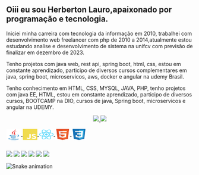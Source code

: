 ## Oiii eu sou Herberton Lauro,apaixonado por programação e tecnologia.
Iniciei minha carreira com tecnologia da informação em 2010, trabalhei com desenvolvimento web freelancer com php de 2010 a 2014,atualmente estou estudando analise e desenvolvimento de sistema na unifcv com previsão de finalizar em dezembro de 2023.

Tenho projetos com java web, rest api, spring boot, html, css, estou em constante aprendizado, participo de diversos cursos complementares em java, spring boot, microservicos, aws, docker e angular na udemy Brasil.

Tenho conhecimento em HTML, CSS, MYSQL, JAVA, PHP, tenho projetos com java EE, HTML, estou em constante aprendizado, participo de diversos cursos, BOOTCAMP na DIO, cursos de java, Spring boot, microservicos e angular na UDEMY.

<div align="center">
  <a href="https://github.com/herbertonlauro">
  <img height="180em" src="https://github-readme-stats.vercel.app/api?username=herbertonlauro&show_icons=true&theme=dark&include_all_commits=true&count_private=true"/>
  <img height="180em" src="https://github-readme-stats.vercel.app/api/top-langs/?username=herbertonlauro&layout=compact&langs_count=2&theme=dark"/>
  
    
</div>
<div style="display: inline_block"><br>
  <img align="center" alt="Ton-Java" height="30" width="40" src="https://raw.githubusercontent.com/devicons/devicon/master/icons/java/java-original.svg">
  <img align="center" alt="Ton-Js" height="30" width="40" src="https://raw.githubusercontent.com/devicons/devicon/master/icons/javascript/javascript-plain.svg">
  <img align="center" alt="Ton-React" height="30" width="40" src="https://raw.githubusercontent.com/devicons/devicon/master/icons/react/react-original.svg">
  <img align="center" alt="Ton-HTML" height="30" width="40" src="https://raw.githubusercontent.com/devicons/devicon/master/icons/html5/html5-original.svg">
  <img align="center" alt="Ton-CSS" height="30" width="40" src="https://raw.githubusercontent.com/devicons/devicon/master/icons/css3/css3-original.svg">
 
 
   
</div>
  
 ##
  
  <div> 
  <a href="https://www.youtube.com/c/Herbertonlauro/" target="_blank"><img src="https://img.shields.io/badge/YouTube-FF0000?style=for-the-badge&logo=youtube&logoColor=white" target="_blank"></a>
  <a href="https://instagram.com/herbertonlauro" target="_blank"><img src="https://img.shields.io/badge/-Instagram-%23E4405F?style=for-the-badge&logo=instagram&logoColor=white" target="_blank"></a>
 	<a href="https://www.twitch.tv/herbertonlauro" target="_blank"><img src="https://img.shields.io/badge/Twitch-9146FF?style=for-the-badge&logo=twitch&logoColor=white" target="_blank"></a>
 <a href="https://discord.gg/hu4W2M9HGn" target="_blank"><img src="https://img.shields.io/badge/Discord-7289DA?style=for-the-badge&logo=discord&logoColor=white" target="_blank"></a> 
  <a href = "mailto:herberton.dev@gmail.com"><img src="https://img.shields.io/badge/-Gmail-%23333?style=for-the-badge&logo=gmail&logoColor=white" target="_blank"></a>
  <a href="https://www.linkedin.com/in/herbertonlauro" target="_blank"><img src="https://img.shields.io/badge/-LinkedIn-%230077B5?style=for-the-badge&logo=linkedin&logoColor=white" target="_blank"></a> 
 
  ![Snake animation](https://github.com/herbertonlauro/herbertonlauro/blob/output/github-contribution-grid-snake.svg)
 
</div>
